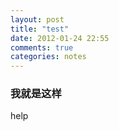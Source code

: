 ```yaml
---
layout: post
title: "test"
date: 2012-01-24 22:55
comments: true
categories: notes
---
```

### 我就是这样
help
